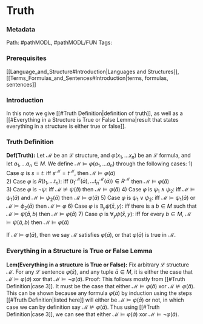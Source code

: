 # Truth
### Metadata
Path: #pathMODL, #pathMODL/FUN
Tags: 

### Prerequisites
[[Language_and_Structure#Introduction|Languages and Structures]], [[Terms_Formulas_and_Sentences#Introduction|terms, formulas, sentences]]

### Introduction
In this note we give [[#Truth Definition|definition of truth]], as well as a [[#Everything in a Structure is True or False Lemma|result that states everything in a structure is either true or false]].

### Truth Definition
**Def(Truth):** Let $\mathcal{M}$ be an $\mathcal{L}$ structure, and $\varphi(x_1, \ldots x_n)$ be an $\mathcal{L}$ formula, and let $a_1, \ldots a_n \in M$. We define $\mathcal{M}\models\varphi(a_1, \ldots a_n)$ through the following cases:
	1) Case $\varphi$ is $s=t$: 
		iff $s^\mathcal{M}=t^\mathcal{M}$, then $\mathcal{M} \models \varphi(\bar{a})$   
	2) Case $\varphi$ is $R(t_1, \ldots t_n)$: 
		iff $(t_1^\mathcal{M}(\bar{a}),\ldots t_n^\mathcal{M}(\bar{a}))\in R^\mathcal{M}$ then  $\mathcal{M} \models \varphi(\bar{a})$  
	3) Case $\varphi$ is $\neg \psi$:
		iff $\mathcal{M} \not \models \psi(\bar{a})$ then $\mathcal{M} \models \varphi(\bar{a})$ 
	4) Case $\varphi$ is $\psi_1 \land \psi_2$:
		iff $\mathcal{M}\models \psi_1(\bar{a})$ and $\mathcal{M} \models \psi_2(\bar{a})$ then $\mathcal{M} \models \varphi(\bar{a})$
	5) Case $\varphi$ is $\psi_1 \lor \psi_2$:
		iff $\mathcal{M} \models \psi_1(\bar{a})$ or $\mathcal{M} \models \phi_2(\bar{a})$ then $\mathcal{M}\models \varphi$
	6) Case $\varphi$ is $\exists_y \psi(\bar{x},y)$: 
		iff there is a $b \in M$ such that $\mathcal{M}\models \psi(\bar{a},b)$ then $\mathcal{M}\models \varphi(\bar{a})$
	7) Case $\varphi$ is $\forall_y \psi(\bar{x},y)$:
		iff for every $b \in M$, $\mathcal{M}\models \psi(\bar{a},b)$ then $\mathcal{M}\models \varphi(\bar{a})$ 

If $\mathcal{M}\models \varphi(\bar a)$, then we say $\mathcal{M}$ satisfies $\varphi(\bar a)$, or that $\varphi(\bar a)$ is true in $\mathcal{M}$.


### Everything in a Structure is True or False Lemma
**Lem(Everything in a structure is True or False):** Fix arbitrary $\mathcal{L}$ structure $\mathcal{M}$. For any $\mathcal{L}$ sentence $\varphi(\bar{x})$, and any tuple $\bar{a} \in M$, it is either the case that $\mathcal{M}\models \varphi(\bar{a})$ xor that $\mathcal{M}\models \neg \varphi(\bar a).$
	Proof: This follows mostly from [[#Truth Definition|case 3]]. It must be the case that either $\mathcal{M}\models \varphi(\bar{a})$ xor $\mathcal M \not \models \varphi(\bar a)$. This can be shown because any formula $\varphi(\bar{a})$ by induction using the steps [[#Truth Definition|listed here]] will either be $\mathcal M \models \varphi(\bar{a})$ or not, in which case we can by definition say $\mathcal{M} \not \models \varphi(\bar{a})$. Thus using [[#Truth Definition|case 3]], we can see that either $\mathcal{M} \models \varphi(\bar a)$ xor $\mathcal{M} \models \neg \varphi(\bar a)$.

